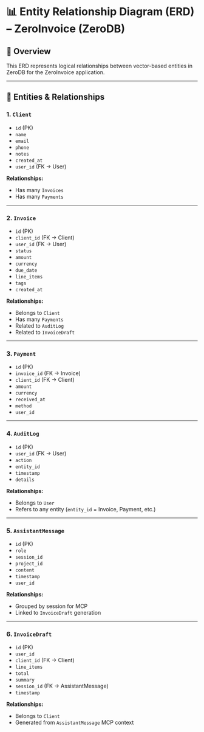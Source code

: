 # 📊 Entity Relationship Diagram (ERD) – ZeroInvoice (ZeroDB)

## 🧾 Overview

This ERD represents logical relationships between vector-based entities in ZeroDB for the ZeroInvoice application.

---

## 🧩 Entities & Relationships

### 1. `Client`

* `id` (PK)
* `name`
* `email`
* `phone`
* `notes`
* `created_at`
* `user_id` (FK → User)

**Relationships:**

* Has many `Invoices`
* Has many `Payments`

---

### 2. `Invoice`

* `id` (PK)
* `client_id` (FK → Client)
* `user_id` (FK → User)
* `status`
* `amount`
* `currency`
* `due_date`
* `line_items`
* `tags`
* `created_at`

**Relationships:**

* Belongs to `Client`
* Has many `Payments`
* Related to `AuditLog`
* Related to `InvoiceDraft`

---

### 3. `Payment`

* `id` (PK)
* `invoice_id` (FK → Invoice)
* `client_id` (FK → Client)
* `amount`
* `currency`
* `received_at`
* `method`
* `user_id`

---

### 4. `AuditLog`

* `id` (PK)
* `user_id` (FK → User)
* `action`
* `entity_id`
* `timestamp`
* `details`

**Relationships:**

* Belongs to `User`
* Refers to any entity (`entity_id` = Invoice, Payment, etc.)

---

### 5. `AssistantMessage`

* `id` (PK)
* `role`
* `session_id`
* `project_id`
* `content`
* `timestamp`
* `user_id`

**Relationships:**

* Grouped by session for MCP
* Linked to `InvoiceDraft` generation

---

### 6. `InvoiceDraft`

* `id` (PK)
* `user_id`
* `client_id` (FK → Client)
* `line_items`
* `total`
* `summary`
* `session_id` (FK → AssistantMessage)
* `timestamp`

**Relationships:**

* Belongs to `Client`
* Generated from `AssistantMessage` MCP context

